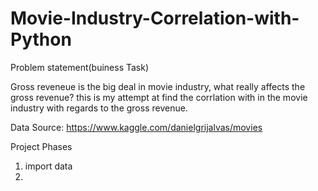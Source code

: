 # Movie-Industry-Correlation-with-Python

Problem statement(buiness Task)

Gross reveneue is the big deal in movie industry, what really affects the gross revenue? this is my attempt at find the corrlation with in the movie industry with regards to the gross revenue.

Data Source:  https://www.kaggle.com/danielgrijalvas/movies

Project Phases
1. import data 
2. 
